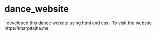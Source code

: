 # dance_website
i developed this dance website using html and css . To visit the website https//imarpitajha.me
